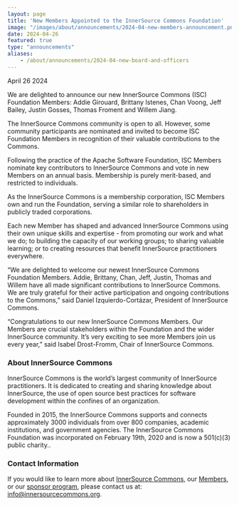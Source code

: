 ```yaml
---
layout: page
title: 'New Members Appointed to the InnerSource Commons Foundation'
image: "/images/about/announcements/2024-04-new-members-announcement.png"
date: 2024-04-26
featured: true
type: "announcements"
aliases:
    - /about/announcements/2024-04-new-board-and-officers
---
```

 
April 26 2024

We are delighted to announce our new InnerSource Commons (ISC) Foundation Members: Addie Girouard, Brittany Istenes, Chan Voong, Jeff Bailey, Justin Gosses, Thomas Froment and Willem Jiang.

The InnerSource Commons community is open to all. However, some community participants are nominated and invited to become ISC Foundation Members in recognition of their valuable contributions to the Commons.

Following the practice of the Apache Software Foundation, ISC Members nominate key contributors to InnerSource Commons and vote in new Members on an annual basis. Membership is purely merit-based, and restricted to individuals.

As the InnerSource Commons is a membership corporation, ISC Members own and run the Foundation, serving a similar role to shareholders in publicly traded corporations.

Each new Member has shaped and advanced InnerSource Commons using their own unique skills and expertise - from promoting our work and what we do; to building the capacity of our working groups; to sharing valuable learning; or to creating resources that benefit InnerSource practitioners everywhere.

“We are delighted to welcome our newest InnerSource Commons Foundation Members. Addie, Brittany, Chan, Jeff, Justin, Thomas and Willem have all made significant contributions to InnerSource Commons. We are truly grateful for their active participation and ongoing contributions to the Commons,” said Daniel Izquierdo-Cortázar, President of InnerSource Commons.

“Congratulations to our new InnerSource Commons Members. Our Members are crucial stakeholders within the Foundation and the wider InnerSource community. It’s very exciting to see more Members join us every year,” said Isabel Drost-Fromm, Chair of InnerSource Commons.

### About InnerSource Commons

InnerSource Commons is the world’s largest community of InnerSource practitioners. It is dedicated to creating and sharing knowledge about InnerSource, the use of open source best practices for software development within the confines of an organization.

Founded in 2015, the InnerSource Commons supports and connects approximately 3000 individuals from over 800 companies, academic institutions, and government agencies. The InnerSource Commons Foundation was incorporated on February 19th, 2020 and is now a 501(c)(3) public charity..

### Contact Information

If you would like to learn more about [InnerSource Commons](https://innersourcecommons.org/), our [Members](https://innersourcecommons.org/about/members/), or our [sponsor program](https://innersourcecommons.org/about/sponsors/), please contact us at: info@innersourcecommons.org.